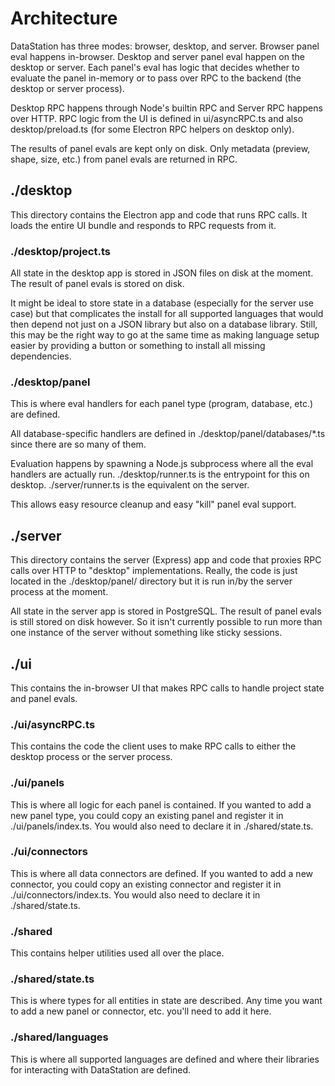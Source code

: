 # Architecture

DataStation has three modes: browser, desktop, and server. Browser
panel eval happens in-browser. Desktop and server panel eval happen on
the desktop or server. Each panel's eval has logic that decides
whether to evaluate the panel in-memory or to pass over RPC to the
backend (the desktop or server process).

Desktop RPC happens through Node's builtin RPC and Server RPC happens
over HTTP. RPC logic from the UI is defined in ui/asyncRPC.ts and also
desktop/preload.ts (for some Electron RPC helpers on desktop only).

The results of panel evals are kept only on disk. Only metadata
(preview, shape, size, etc.) from panel evals are returned in RPC.

## ./desktop

This directory contains the Electron app and code that runs RPC
calls. It loads the entire UI bundle and responds to RPC requests from
it.

### ./desktop/project.ts

All state in the desktop app is stored in JSON files on disk at the
moment. The result of panel evals is stored on disk.

It might be ideal to store state in a database (especially for the
server use case) but that complicates the install for all supported
languages that would then depend not just on a JSON library but also
on a database library. Still, this may be the right way to go at the
same time as making language setup easier by providing a button or
something to install all missing dependencies.

### ./desktop/panel

This is where eval handlers for each panel type (program, database,
etc.) are defined.

All database-specific handlers are defined in
./desktop/panel/databases/*.ts since there are so many of them.

Evaluation happens by spawning a Node.js subprocess where all the eval
handlers are actually run. ./desktop/runner.ts is the entrypoint for
this on desktop. ./server/runner.ts is the equivalent on the server.

This allows easy resource cleanup and easy "kill" panel eval support.

## ./server

This directory contains the server (Express) app and code that proxies
RPC calls over HTTP to "desktop" implementations. Really, the code is
just located in the ./desktop/panel/ directory but it is run in/by the
server process at the moment.

All state in the server app is stored in PostgreSQL. The result of
panel evals is still stored on disk however. So it isn't currently
possible to run more than one instance of the server without something
like sticky sessions.

## ./ui

This contains the in-browser UI that makes RPC calls to handle project
state and panel evals.

### ./ui/asyncRPC.ts

This contains the code the client uses to make RPC calls to either the
desktop process or the server process.

### ./ui/panels

This is where all logic for each panel is contained. If you wanted to
add a new panel type, you could copy an existing panel and register it
in ./ui/panels/index.ts. You would also need to declare it in
./shared/state.ts.

### ./ui/connectors

This is where all data connectors are defined. If you wanted to add a
new connector, you could copy an existing connector and register it in
./ui/connectors/index.ts. You would also need to declare it in
./shared/state.ts.

### ./shared

This contains helper utilities used all over the place.

### ./shared/state.ts

This is where types for all entities in state are described. Any time
you want to add a new panel or connector, etc. you'll need to add it
here.

### ./shared/languages

This is where all supported languages are defined and where their
libraries for interacting with DataStation are defined.
